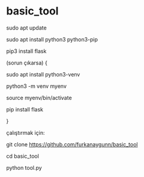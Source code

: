 # basic_tool

sudo apt update

sudo apt install python3 python3-pip

pip3 install flask

(sorun çıkarsa)
{

sudo apt install python3-venv

python3 -m venv myenv

source myenv/bin/activate

pip install flask

}

çalıştırmak için:

git clone https://github.com/furkanaygunn/basic_tool

cd basic_tool

python tool.py
